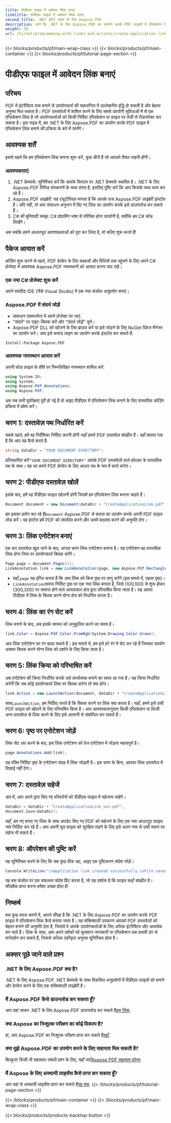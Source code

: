 ```yaml
---
title: पीडीएफ फाइल में आवेदन लिंक बनाएं
linktitle: पीडीएफ फाइल में आवेदन लिंक बनाएं
second_title: .NET API संदर्भ के लिए Aspose.PDF
description: जानें कि .NET के लिए Aspose.PDF का उपयोग करके PDF फ़ाइलों में एप्लिकेशन लिंक कैसे बनाएं। अपने PDF में अन्तरक्रियाशीलता बढ़ाने के लिए चरण-दर-चरण मार्गदर्शिका।
weight: 20
url: /hi/net/programming-with-links-and-actions/create-application-link/
---
```


{{< blocks/products/pf/main-wrap-class >}}
{{< blocks/products/pf/main-container >}}
{{< blocks/products/pf/tutorial-page-section >}}

# पीडीएफ फाइल में आवेदन लिंक बनाएं

## परिचय

PDF में इंटरैक्टिव तत्व बनाने से उपयोगकर्ता की सहभागिता में उल्लेखनीय वृद्धि हो सकती है और बेहतर अनुभव मिल सकता है। PDF दस्तावेज़ों में शामिल करने के लिए सबसे उपयोगी सुविधाओं में से एक एप्लिकेशन लिंक है जो उपयोगकर्ताओं को किसी निर्दिष्ट एप्लिकेशन या फ़ाइल पर तेज़ी से रीडायरेक्ट कर सकता है। इस गाइड में, हम .NET के लिए Aspose.PDF का उपयोग करके PDF फ़ाइल में एप्लिकेशन लिंक बनाने की प्रक्रिया के बारे में जानेंगे।

## आवश्यक शर्तें

इससे पहले कि हम एप्लिकेशन लिंक बनाना शुरू करें, कुछ चीजें हैं जो आपको तैयार रखनी होंगी। 

### आवश्यकताएं:
1. .NET फ्रेमवर्क: सुनिश्चित करें कि आपके सिस्टम पर .NET फ्रेमवर्क स्थापित है। .NET के लिए Aspose.PDF विभिन्न संस्करणों के साथ संगत है, इसलिए पुष्टि करें कि आप किसके साथ काम कर रहे हैं।
2. Aspose.PDF लाइब्रेरी: यह ट्यूटोरियल मानता है कि आपके पास Aspose.PDF लाइब्रेरी इंस्टॉल है। यदि नहीं, तो आप संसाधन अनुभाग में दिए गए लिंक का उपयोग करके इसे डाउनलोड कर सकते हैं। 
3. C# की बुनियादी समझ: C# प्रोग्रामिंग भाषा से परिचित होना उपयोगी है, क्योंकि हम C# कोड लिखेंगे।

अब जबकि हमने आधारभूत आवश्यकताओं को पूरा कर लिया है, तो चलिए शुरू करते हैं!

## पैकेज आयात करें

कोडिंग शुरू करने से पहले, PDF हेरफेर के लिए कक्षाओं और विधियों तक पहुंचने के लिए अपने C# प्रोजेक्ट में आवश्यक Aspose.PDF नामस्थानों को आयात करना याद रखें।

### एक नया C# प्रोजेक्ट शुरू करें
अपने पसंदीदा IDE (जैसे Visual Studio) में एक नया कंसोल अनुप्रयोग बनाएं।

### Aspose.PDF में संदर्भ जोड़ें
- समाधान एक्सप्लोरर में अपने प्रोजेक्ट पर जाएं.
- "संदर्भ" पर राइट-क्लिक करें और "संदर्भ जोड़ें" चुनें।
- Aspose.PDF DLL को खोजने के लिए ब्राउज़ करें या इसे जोड़ने के लिए NuGet पैकेज मैनेजर का उपयोग करें। आप इसे कमांड लाइन का उपयोग करके इंस्टॉल कर सकते हैं:
```bash
Install-Package Aspose.PDF
```

### आवश्यक नामस्थान आयात करें
अपनी कोड फ़ाइल के शीर्ष पर निम्नलिखित नामस्थान शामिल करें:
```csharp
using System.IO;
using System;
using Aspose.Pdf.Annotations;
using Aspose.Pdf;
```

अब जब सभी पूर्वापेक्षाएं पूरी हो गई हैं तो आइए पीडीएफ में एप्लिकेशन लिंक बनाने के लिए वास्तविक कोडिंग प्रक्रिया में प्रवेश करें।

## चरण 1: दस्तावेज़ पथ निर्धारित करें

सबसे पहले, हमें वह निर्देशिका निर्दिष्ट करनी होगी जहाँ हमारे PDF दस्तावेज़ संग्रहीत हैं। यहाँ बताया गया है कि आप यह कैसे करते हैं:

```csharp
string dataDir = "YOUR DOCUMENT DIRECTORY";
```

 प्रतिस्थापित करें`"YOUR DOCUMENT DIRECTORY"` आपके PDF दस्तावेज़ों वाले फ़ोल्डर के वास्तविक पथ के साथ। यह चर हमारे PDF हेरफेर के लिए आधार पथ के रूप में कार्य करेगा।

## चरण 2: पीडीएफ दस्तावेज़ खोलें

इसके बाद, हमें वह पीडीएफ फाइल खोलनी होगी जिसमें हम एप्लिकेशन लिंक बनाना चाहते हैं।

```csharp
Document document = new Document(dataDir + "CreateApplicationLink.pdf");
```

 हम इसका प्रयोग कर रहे हैं`Document` Aspose.PDF से क्लास का उपयोग करके अपनी PDF फ़ाइल लोड करें। यह इंस्टेंस हमें PDF को संपादित करने और उसमें बदलाव करने की अनुमति देगा।

## चरण 3: लिंक एनोटेशन बनाएं

एक बार दस्तावेज़ खुल जाने के बाद, अगला चरण लिंक एनोटेशन बनाना है। यह एनोटेशन वह वास्तविक लिंक होगा जिस पर उपयोगकर्ता क्लिक करेंगे।

```csharp
Page page = document.Pages[1];
LinkAnnotation link = new LinkAnnotation(page, new Aspose.Pdf.Rectangle(100, 100, 300, 300));
```

-  यहाँ,`page` यह इंगित करता है कि आप लिंक को किस पृष्ठ पर लागू करेंगे (इस मामले में, पहला पृष्ठ)।
- `LinkAnnotation`क्लास निर्दिष्ट पृष्ठ पर एक नया लिंक बनाता है, जिसे (100,100) से शुरू होकर (300,300) पर समाप्त होने वाले आयताकार क्षेत्र द्वारा परिभाषित किया जाता है। यह आयत पीडीएफ में लिंक के क्लिक करने योग्य क्षेत्र को निर्धारित करता है।

## चरण 4: लिंक का रंग सेट करें

लिंक बनाने के बाद, अब इसके स्वरूप को अनुकूलित करने का समय है।

```csharp
link.Color = Aspose.Pdf.Color.FromRgb(System.Drawing.Color.Green);
```

आप लिंक एनोटेशन का रंग बदल सकते हैं। इस मामले में, हम इसे हरे रंग में सेट कर रहे हैं जिसका उपयोग अक्सर क्लिक करने योग्य लिंक को दर्शाने के लिए किया जाता है।

## चरण 5: लिंक क्रिया को परिभाषित करें

अब एनोटेशन की क्रिया निर्धारित करके उसे कार्यात्मक बनाने का समय आ गया है। यह क्रिया निर्धारित करेगी कि जब कोई उपयोगकर्ता लिंक पर क्लिक करेगा तो क्या होगा।

```csharp
link.Action = new LaunchAction(document, dataDir + "CreateApplicationLink.pdf");
```

 साथ`LaunchAction`, हम निर्दिष्ट करते हैं कि क्लिक करने पर लिंक क्या करता है। यहाँ, हमने इसे उसी PDF फ़ाइल को खोलने के लिए परिभाषित किया है। आप आवश्यकतानुसार किसी एप्लिकेशन या किसी अन्य दस्तावेज़ से लिंक करने के लिए इसे आसानी से संशोधित कर सकते हैं।

## चरण 6: पृष्ठ पर एनोटेशन जोड़ें

लिंक सेट अप करने के बाद, इस लिंक एनोटेशन को पेज एनोटेशन में जोड़ना महत्वपूर्ण है।

```csharp
page.Annotations.Add(link);
```

यह पंक्ति निर्दिष्ट पृष्ठ के एनोटेशन संग्रह में लिंक जोड़ती है। इस चरण के बिना, आपका लिंक दस्तावेज़ में दिखाई नहीं देगा।

## चरण 7: दस्तावेज़ सहेजें

अंत में, आप अपने द्वारा किए गए परिवर्तनों को पीडीएफ फाइल में सहेजना चाहेंगे।

```csharp
dataDir = dataDir + "CreateApplicationLink_out.pdf";
document.Save(dataDir);
```

यहाँ, हम नए बनाए गए लिंक के साथ अपडेट किए गए PDF को सहेजने के लिए एक नया आउटपुट फ़ाइल नाम निर्दिष्ट कर रहे हैं। आप अपनी मूल फ़ाइल को सुरक्षित रखने के लिए इसे अलग नाम से उसी स्थान पर सहेज भी सकते हैं।

## चरण 8: ऑपरेशन की पुष्टि करें

यह सुनिश्चित करने के लिए कि सब कुछ ठीक रहा, आइए एक पुष्टिकरण संदेश जोड़ें।

```csharp
Console.WriteLine("\nApplication link created successfully.\nFile saved at " + dataDir);
```

यह बस कंसोल पर एक सफलता संदेश प्रिंट करता है, जो यह दर्शाता है कि फ़ाइल कहाँ संग्रहीत है। फीडबैक प्राप्त करना हमेशा अच्छा होता है!

## निष्कर्ष

बस कुछ सरल चरणों में, आपने सीखा है कि .NET के लिए Aspose.PDF का उपयोग करके PDF फ़ाइल में एप्लिकेशन लिंक कैसे बनाया जाता है। यह शक्तिशाली उपकरण आपको PDF दस्तावेज़ों को बेहतर बनाने की अनुमति देता है, जिससे वे आपके उपयोगकर्ताओं के लिए अधिक इंटरैक्टिव और आकर्षक बन जाते हैं। लिंक के साथ, आप अपने दर्शकों को मूल्यवान जानकारी या एप्लिकेशन तक प्रभावी ढंग से मार्गदर्शन कर सकते हैं, जिससे अधिक एकीकृत अनुभव सुनिश्चित होता है।

## अक्सर पूछे जाने वाले प्रश्न

### .NET के लिए Aspose.PDF क्या है?  
.NET के लिए Aspose.PDF .NET फ्रेमवर्क के साथ विकसित अनुप्रयोगों में पीडीएफ फाइलों को बनाने और हेरफेर करने के लिए एक शक्तिशाली लाइब्रेरी है।

### मैं Aspose.PDF कैसे डाउनलोड कर सकता हूँ?  
 आप यहां जाकर .NET के लिए Aspose.PDF डाउनलोड कर सकते हैं[इस लिंक](https://releases.aspose.com/pdf/net/).

### क्या Aspose का निःशुल्क परीक्षण का कोई विकल्प है?  
 हां, आप Aspose.PDF का निःशुल्क परीक्षण प्राप्त कर सकते हैं[यहाँ](https://releases.aspose.com/).

### क्या मुझे Aspose.PDF का उपयोग करने के लिए सहायता मिल सकती है?  
 बिल्कुल! किसी भी सहायता-संबंधी प्रश्न के लिए, यहाँ जाएँ[Aspose PDF सहायता फ़ोरम](https://forum.aspose.com/c/pdf/10).

### मैं Aspose के लिए अस्थायी लाइसेंस कैसे प्राप्त कर सकता हूँ?  
 आप यहां से अस्थायी लाइसेंस प्राप्त कर सकते हैं[यह पृष्ठ](https://purchase.aspose.com/temporary-license/).
{{< /blocks/products/pf/tutorial-page-section >}}

{{< /blocks/products/pf/main-container >}}
{{< /blocks/products/pf/main-wrap-class >}}

{{< blocks/products/products-backtop-button >}}
